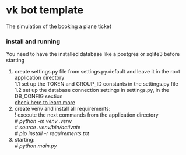 # vk bot template
The simulation of the booking a plane ticket

### install and running
You need to have the installed database like a postgres or sqlite3 before starting<br>
1. create settings.py file from settings.py.default and leave it in the root application directory<br>
1.1 set up the TOKEN and GROUP_ID constants in the settings.py file<br>
1.2 set up the database connection settings in settings.py, in the DB_CONFIG section<br> <a href="https://docs.ponyorm.org/firststeps.html#database-binding">check here to learn more</a>
2. create venv and install all requirements:<br>
! execute the next commands from the application directory<br>
<i># python -m venv .venv</i><br>
<i># source .venv/bin/activate</i><br>
<i># pip install -r requirements.txt</i><br>
3. starting:<br>
<i># python main.py</i><br>
